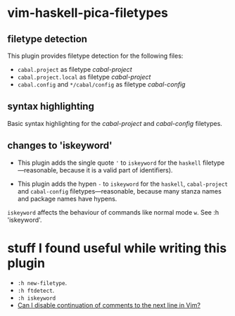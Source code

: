 # vim-haskell-pica-filetypes

## filetype detection

This plugin provides filetype detection for the following files:

- `cabal.project` as filetype *cabal-project*
- `cabal.project.local` as filetype *cabal-project*
- `cabal.config` and `*/cabal/config` as filetype *cabal-config*

## syntax highlighting

Basic syntax highlighting for the *cabal-project* and *cabal-config* filetypes.

## changes to 'iskeyword'

- This plugin adds the single quote `'` to `iskeyword` for the `haskell` filetype—reasonable, because it is a valid part of identifiers).

- This plugin adds the hypen `-` to `iskeyword` for the `haskell`, `cabal-project` and `cabal-config` filetypes—reasonable, because many stanza names and package names have hypens.

`iskeyword` affects the behaviour of commands like normal mode `w`. See :h 'iskeyword'.

# stuff I found useful while writing this plugin

- `:h new-filetype`.
- `:h ftdetect`.
- `:h iskeyword`
- [Can I disable continuation of comments to the next line in Vim?](https://superuser.com/questions/271023/can-i-disable-continuation-of-comments-to-the-next-line-in-vim)
